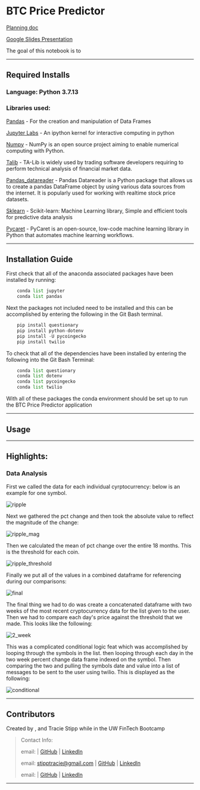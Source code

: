# BTC Price Predictor

[Planning doc]()

[Google Slides Presentation]()

The goal of this notebook is to 


---

## Required Installs

### Language: Python 3.7.13

### Libraries used:

[Pandas](https://pandas.pydata.org/pandas-docs/stable/index.html) - For the creation and manipulation of Data Frames

[Jupyter Labs](https://jupyter.org/) - An ipython kernel for interactive computing in python

[Numpy](https://numpy.org/) - NumPy is an open source project aiming to enable numerical computing with Python.

[Talib](https://ta-lib.org/) - TA-Lib is widely used by trading software developers requiring to perform technical analysis of financial market data.

[Pandas_datareader](https://pypi.org/project/pandas-datareader/) - Pandas Datareader is a Python package that allows us to create a pandas DataFrame object by using various data sources from the internet. It is popularly used for working with realtime stock price datasets.

[Sklearn](https://scikit-learn.org/stable/index.html) - Scikit-learn: Machine Learning library, Simple and efficient tools for predictive data analysis

[Pycaret](https://pycaret.org/) - PyCaret is an open-source, low-code machine learning library in Python that automates machine learning workflows.

---

## Installation Guide

First check that all of the anaconda associated packages have been installed by running:

```python
    conda list jupyter
    conda list pandas
```

Next the packages not included need to be installed and this can be accomplished by entering the following in the Git Bash terminal.

```python
    pip install questionary
    pip install python-dotenv
    pip install -U pycoingecko
    pip install twilio
```

To check that all of the dependencies have been installed by entering the following into the Git Bash Terminal:

```python
    conda list questionary
    conda list dotenv
    conda list pycoingecko
    conda list twilio
```

With all of these packages the conda environment should be set up to run the BTC Price Predictor application

---

## Usage



---

## Highlights:

### Data Analysis

First we called the data for each individual cyrptocurrency: below is an example for one symbol.

![ripple](images/ripple_analysis.png)

Next we gathered the pct change and then took the absolute value to reflect the magnitude of the change:

![ripple_mag](images/ripple_pct_change.png)

Then we calculated the mean of pct change over the entire 18 months.  This is the threshold for each coin.

![ripple_threshold](images/ripple_threshold.png)

Finally we put all of the values in a combined dataframe for referencing during our comparisons:

![final](images/final_data_threshold.png)

The final thing we had to do was create a concatenated dataframe with two weeks of the most recent cryptocurrency data for the list given to the user. Then we had to compare each day's price against the threshold that we made. This looks like the following:

![2_week](images/2_week_pct_change.png)

This was a complicated conditional logic feat which was accomplished by looping through the symbols in the list. then looping through each day in the two week percent change data frame indexed on the symbol. Then comparing the two and pulling the symbols date and value into a list of messages to be sent to the user using twilio. This is displayed as the following: 

![conditional](images/conditional_logic.png)


---

## Contributors

Created by ,  and Tracie Stipp while in the UW FinTech Bootcamp
> Contact Info:
>
> email: |
> [GitHub]() |
> [LinkedIn]()
>
> email: stipptracie@gmail.com |
> [GitHub](https://github.com/stipptracie) |
> [LinkedIn](https://www.linkedin.com/in/tracie-stipp-0719691b/)
>
> email:  |
> [GitHub]() |
> [LinkedIn]()

---

